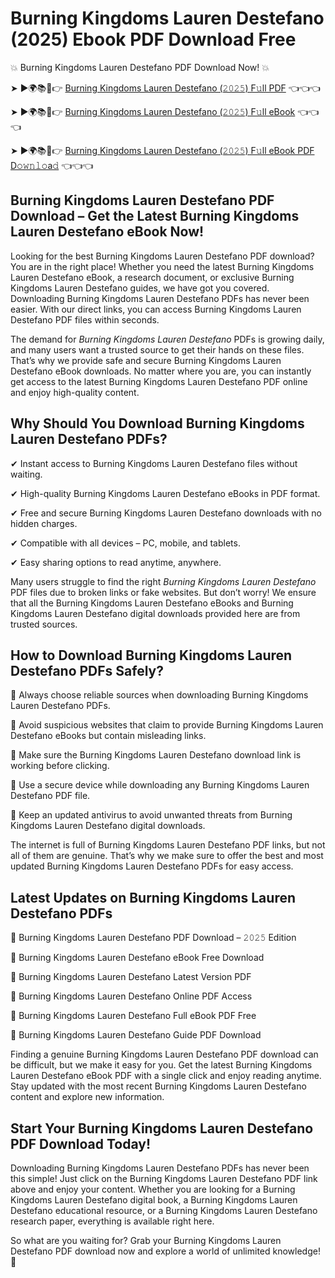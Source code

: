 # Burning Kingdoms Lauren Destefano (2025) Ebook PDF Download Free

💥 Burning Kingdoms Lauren Destefano PDF Download Now! 💥

➤ ►🌍📚📱👉 [Burning Kingdoms Lauren Destefano (𝟸𝟶𝟸𝟻) F𝚞ll PDF](https://getpdf.xyz/burning-kingdoms-lauren-destefano) 👈👈👈


➤ ►🌍📚📱👉 [Burning Kingdoms Lauren Destefano (𝟸𝟶𝟸𝟻) F𝚞ll eBook](https://getpdf.xyz/burning-kingdoms-lauren-destefano) 👈👈👈


➤ ►🌍📚📱👉 [Burning Kingdoms Lauren Destefano (𝟸𝟶𝟸𝟻) F𝚞ll eBook PDF D𝚘𝚠𝚗𝚕𝚘a𝚍](https://getpdf.xyz/burning-kingdoms-lauren-destefano) 👈👈👈


## Burning Kingdoms Lauren Destefano PDF Download – Get the Latest Burning Kingdoms Lauren Destefano eBook Now!

Looking for the best Burning Kingdoms Lauren Destefano PDF download? You are in the right place! Whether you need the latest Burning Kingdoms Lauren Destefano eBook, a research document, or exclusive Burning Kingdoms Lauren Destefano guides, we have got you covered. Downloading Burning Kingdoms Lauren Destefano PDFs has never been easier. With our direct links, you can access Burning Kingdoms Lauren Destefano PDF files within seconds.

The demand for *Burning Kingdoms Lauren Destefano* PDFs is growing daily, and many users want a trusted source to get their hands on these files. That’s why we provide safe and secure Burning Kingdoms Lauren Destefano eBook downloads. No matter where you are, you can instantly get access to the latest Burning Kingdoms Lauren Destefano PDF online and enjoy high-quality content.

## Why Should You Download Burning Kingdoms Lauren Destefano PDFs?

✔ Instant access to Burning Kingdoms Lauren Destefano files without waiting.

✔ High-quality Burning Kingdoms Lauren Destefano eBooks in PDF format.

✔ Free and secure Burning Kingdoms Lauren Destefano downloads with no hidden charges.

✔ Compatible with all devices – PC, mobile, and tablets.

✔ Easy sharing options to read anytime, anywhere.

Many users struggle to find the right *Burning Kingdoms Lauren Destefano* PDF files due to broken links or fake websites. But don’t worry! We ensure that all the Burning Kingdoms Lauren Destefano eBooks and Burning Kingdoms Lauren Destefano digital downloads provided here are from trusted sources.

## How to Download Burning Kingdoms Lauren Destefano PDFs Safely?

📌 Always choose reliable sources when downloading Burning Kingdoms Lauren Destefano PDFs.

📌 Avoid suspicious websites that claim to provide Burning Kingdoms Lauren Destefano eBooks but contain misleading links.

📌 Make sure the Burning Kingdoms Lauren Destefano download link is working before clicking.

📌 Use a secure device while downloading any Burning Kingdoms Lauren Destefano PDF file.

📌 Keep an updated antivirus to avoid unwanted threats from Burning Kingdoms Lauren Destefano digital downloads.

The internet is full of Burning Kingdoms Lauren Destefano PDF links, but not all of them are genuine. That’s why we make sure to offer the best and most updated Burning Kingdoms Lauren Destefano PDFs for easy access.

## Latest Updates on Burning Kingdoms Lauren Destefano PDFs

🔹 Burning Kingdoms Lauren Destefano PDF Download – 𝟸𝟶𝟸𝟻 Edition

🔹 Burning Kingdoms Lauren Destefano eBook Free Download

🔹 Burning Kingdoms Lauren Destefano Latest Version PDF

🔹 Burning Kingdoms Lauren Destefano Online PDF Access

🔹 Burning Kingdoms Lauren Destefano Full eBook PDF Free

🔹 Burning Kingdoms Lauren Destefano Guide PDF Download

Finding a genuine Burning Kingdoms Lauren Destefano PDF download can be difficult, but we make it easy for you. Get the latest Burning Kingdoms Lauren Destefano eBook PDF with a single click and enjoy reading anytime. Stay updated with the most recent Burning Kingdoms Lauren Destefano content and explore new information.

## Start Your Burning Kingdoms Lauren Destefano PDF Download Today!

Downloading Burning Kingdoms Lauren Destefano PDFs has never been this simple! Just click on the Burning Kingdoms Lauren Destefano PDF link above and enjoy your content. Whether you are looking for a Burning Kingdoms Lauren Destefano digital book, a Burning Kingdoms Lauren Destefano educational resource, or a Burning Kingdoms Lauren Destefano research paper, everything is available right here.

So what are you waiting for? Grab your Burning Kingdoms Lauren Destefano PDF download now and explore a world of unlimited knowledge! 🚀